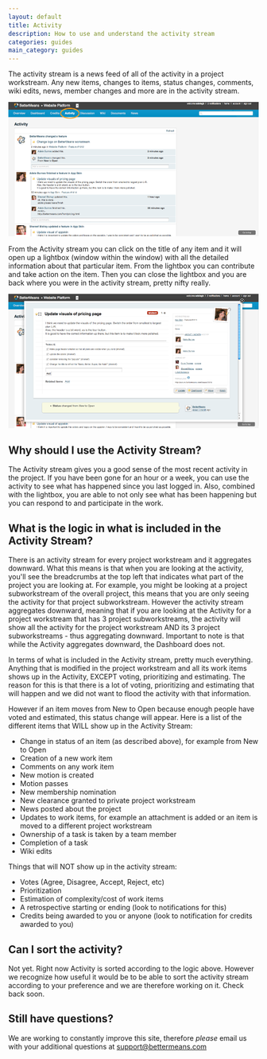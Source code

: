 ```yaml
---
layout: default
title: Activity
description: How to use and understand the activity stream
categories: guides
main_category: guides
---
```


The activity stream is a news feed of all of the activity in a project workstream. Any new items, changes to items, status changes, comments, wiki edits, news, member changes and more are in the activity stream. 

![](/images/Activity2-f.png)

From the Activity stream you can click on the title of any item and it will open up a lightbox (window within the window) with all the detailed information about that particular item. From the lightbox you can contribute and take action on the item. Then you can close the lightbox and you are back where you were in the activity stream, pretty nifty really. 

![](/images/activity-lightbox-f.png)

Why should I use the Activity Stream?
-------------------------------------

The Activity stream gives you a good sense of the most recent activity in the project. If you have been gone for an hour or a week, you can use the activity to see what has happened since you last logged in. Also, combined with the lightbox, you are able to not only see what has been happening but you can respond to and participate in the work.

What is the logic in what is included in the Activity Stream?
-------------------------------------------------------------

There is an activity stream for every project workstream and it aggregates downward. What this means is that when you are looking at the activity, you'll see the breadcrumbs at the top left that indicates what part of the project you are looking at. For example, you might be looking at a project  subworkstream of the overall project, this means that you are only seeing the activity for that project subworkstream. However the activity stream aggregates downward, meaning that if you are looking at the Activity for a project workstream that has 3 project subworkstreams, the activity will show all the activity for the project workstream AND its 3 project subworkstreams - thus aggregating downward. Important to note is that while the Activity aggregates downward, the Dashboard does not.

In terms of what is included in the Activity stream, pretty much everything. Anything that is modified in the project workstream and all its work items shows up in the Activity, EXCEPT voting, prioritizing and estimating. The reason for this is that there is a lot of voting, prioritizing and estimating that will happen and we did not want to flood the activity with that information. 

However if an item moves from New to Open because enough people have voted and estimated, this status change will appear. Here is a list of the different items that WILL show up in the Activity Stream:

* Change in status of an item (as described above), for example from New to Open
* Creation of a new work item
* Comments on any work item
* New motion is created
* Motion passes
* New membership nomination
* New clearance granted to private project workstream
* News posted about the project
* Updates to work items, for example an attachment is added or an item is moved to a different project workstream
* Ownership of a task is taken by a team member
* Completion of a task
* Wiki edits

Things that will NOT show up in the activity stream:

* Votes (Agree, Disagree, Accept, Reject, etc)
* Prioritization
* Estimation of complexity/cost of work items
* A retrospective starting or ending (look to notifications for this)
* Credits being awarded to you or anyone (look to notification for credits awarded to you)


Can I sort the activity?
------------------------

Not yet. Right now Activity is sorted according to the logic above. However we recognize how useful it would be to be able to sort the activity stream according to your preference and we are therefore working on it. Check back soon.

Still have questions? 
---------------------

We are working to constantly improve this site, therefore _please_ email us with your additional questions at <a href="mailto:support@bettermeans.com">support@bettermeans.com</a>
